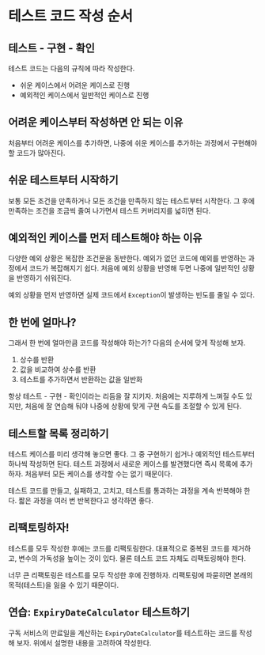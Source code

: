# 테스트 코드 작성 순서

## 테스트 - 구현 - 확인

테스트 코드는 다음의 규칙에 따라 작성한다.

* 쉬운 케이스에서 어려운 케이스로 진행
* 예외적인 케이스에서 일반적인 케이스로 진행

## 어려운 케이스부터 작성하면 안 되는 이유

처음부터 어려운 케이스를 추가하면, 나중에 쉬운 케이스를 추가하는 과정에서 구현해야 할 코드가 많아진다.

## 쉬운 테스트부터 시작하기

보통 모든 조건을 만족하거나 모든 조건을 만족하지 않는 테스트부터 시작한다. 그 후에 만족하는 조건을 조금씩 줄여 나가면서 테스트 커버리지를 넓히면 된다.

## 예외적인 케이스를 먼저 테스트해야 하는 이유

다양한 예외 상황은 복잡한 조건문을 동반한다. 예외가 없던 코드에 예외를 반영하는 과정에서 코드가 복잡해지기 쉽다. 처음에 예외 상황을 반영해 두면 나중에 일반적인 상황을 반영하기 쉬워진다.

예외 상황을 먼저 반영하면 실제 코드에서 `Exception`이 발생하는 빈도를 줄일 수 있다.

## 한 번에 얼마나?

그래서 한 번에 얼마만큼 코드를 작성해야 하는가? 다음의 순서에 맞게 작성해 보자.

1. 상수를 반환
2. 값을 비교하여 상수를 반환
3. 테스트를 추가하면서 반환하는 값을 일반화

항상 테스트 - 구현 - 확인이라는 리듬을 잘 지키자. 처음에는 지루하게 느껴질 수도 있지만, 처음에 잘 연습해 둬야 나중에 상황에 맞게 구현 속도를 조절할 수 있게 된다.

## 테스트할 목록 정리하기
테스트 케이스를 미리 생각해 놓으면 좋다. 그 중 구현하기 쉽거나 예외적인 테스트부터 하나씩 작성하면 된다.
테스트 과정에서 새로운 케이스를 발견했다면 즉시 목록에 추가하자. 처음부터 모든 케이스를 생각할 수는 없기 때문이다.

테스트 코드를 만들고, 실패하고, 고치고, 테스트를 통과하는 과정을 계속 반복해야 한다. 짧은 과정을 여러 번 반복한다고 생각하면 좋다. 

## 리팩토링하자!

테스트를 모두 작성한 후에는 코드를 리팩토링한다. 대표적으로 중복된 코드를 제거하고, 변수의 가독성을 높이는 것이 있다. 물론 테스트 코드 자체도 리팩토링해야 한다.

너무 큰 리팩토링은 테스트를 모두 작성한 후에 진행하자. 리팩토링에 파묻히면 본래의 목적(테스트)을 잃을 수 있기 때문이다.

## 연습: `ExpiryDateCalculator` 테스트하기

구독 서비스의 만료일을 계산하는 `ExpiryDateCalculator`를 테스트하는 코드를 작성해 보자. 위에서 설명한 내용을 고려하여 작성한다. 